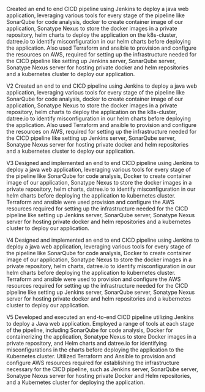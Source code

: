 Created an end to end CICD pipeline using Jenkins to deploy a java web application, leveraging various tools for every stage of the pipeline like SonarQube for code analysis, docker to create container image of our application, Sonatype Nexus to store the docker images in a private repository, helm charts to deploy the application on the k8s-cluster, datree.io to identify misconfiguration in our helm charts before deploying the application. 
Also used Terraform and ansible to provision and configure the resources on AWS, required for setting up the infrastructure needed for the CICD pipeline like setting up Jenkins server, SonarQube server, Sonatype Nexus server for hosting private docker and helm repositories and a kubernetes cluster to deploy our application. 


V2
Created an end to end CICD pipeline using Jenkins to deploy a java web application, leveraging various tools for every stage of the pipeline like SonarQube for code analysis, docker to create container image of our application, Sonatype Nexus to store the docker images in a private repository, helm charts to deploy the application on the k8s-cluster, datree.io to identify misconfiguration in our helm charts before deploying the application. Also used Terraform and ansible to provision and configure the resources on AWS, required for setting up the infrastructure needed for the CICD pipeline like setting up Jenkins server, SonarQube server, Sonatype Nexus server for hosting private docker and helm repositories and a kubernetes cluster to deploy our application.

V3
Designed and implemented an end to end CICD pipeline using Jenkins to deploy a java web application, leveraging various tools for every stage of the pipeline like SonarQube for code analysis, Docker to create container image of our application, Sonatype Nexus to store the docker images in a private repository, helm charts, datree.io to identify misconfiguration in our helm charts before deploying the application to kubernetes cluster. 
Terraform and ansible were used provision and configure the AWS resources required for setting up the infrastructure needed for the CICD pipeline like setting up Jenkins server, SonarQube server, Sonatype Nexus server for hosting private docker and helm repositories and a kubernetes cluster to deploy our application.

V4
Designed and implemented an end to end CICD pipeline using Jenkins to deploy a java web application, leveraging various tools for every stage of the pipeline like SonarQube for code analysis, Docker to create container image of our application, Sonatype Nexus to store the docker images in a private repository, helm charts, datree.io to identify misconfiguration in our helm charts before deploying the application to kubernetes cluster. 
Terraform and ansible were used to provision and configure the AWS resources required for setting up the infrastructure needed for the CICD pipeline like setting up Jenkins server, SonarQube server, Sonatype Nexus server for hosting private docker and helm repositories and a kubernetes cluster to deploy our application.

V5
Developed and executed an end-to-end CICD pipeline utilizing Jenkins to deploy a Java web application. Employed a range of tools at each stage of the pipeline, including SonarQube for code analysis, Docker for containerizing the application, Sonatype Nexus to store Docker images in a private repository, and Helm charts and datree.io for identifying misconfigurations in the charts before deploying the application to the Kubernetes cluster. Utilized Terraform and Ansible to provision and configure AWS resources required for establishing the infrastructure necessary for the CICD pipeline, such as Jenkins server, SonarQube server, Sonatype Nexus server for hosting private Docker and Helm repositories, and a Kubernetes cluster for deploying the application.